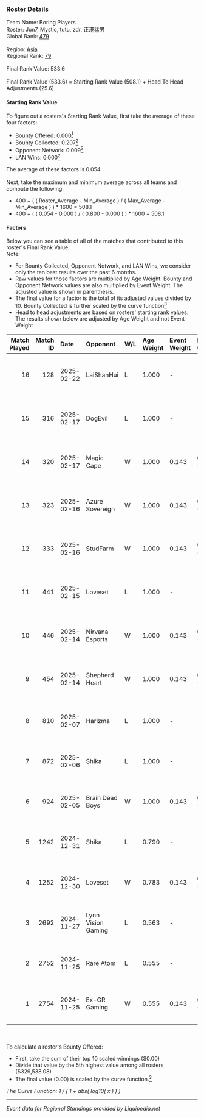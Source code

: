 ### Roster Details<br />
Team Name: Boring Players<br />
Roster: Jun7, Mystic, tutu, zdr, 正港猛男<br />
Global Rank: [479](../standings_global.md)<br />
<br />
Region: [Asia]( ../standings_asia.md)<br />
Regional Rank: [79]( ../standings_asia.md)<br />
<br />
Final Rank Value:  533.6<br />
<br />
Final Rank Value (533.6) = Starting Rank Value (508.1) + Head To Head Adjustments (25.6)<br />

#### Starting Rank Value<br />
To figure out a rosters's Starting Rank Value, first take the average of these four factors:<br />
- Bounty Offered: 0.000[<sup>1</sup>](#table2)
- Bounty Collected: 0.207[<sup>2</sup>](#table1)
- Opponent Network: 0.009[<sup>2</sup>](#table1)
- LAN Wins: 0.000[<sup>2</sup>](#table1)

The average of these factors is 0.054<br />
<br />
Next, take the maximum and minimum average across all teams and compute the following:<br />
- 400 + ( ( Roster_Average - Min_Average ) / ( Max_Average - Min_Average ) ) * 1600 = 508.1
- 400 + ( ( 0.054 - 0.000 ) / ( 0.800 - 0.000 ) ) * 1600 = 508.1


#### Factors<br />
Below you can see a table of all of the matches that contributed to this roster's Final Rank Value.<br />
Note:<br />

- For Bounty Collected, Opponent Network, and LAN Wins, we consider only the ten best results over the past 6 months.
- Raw values for those factors are multiplied by Age Weight. Bounty and Opponent Network values are also multiplied by Event Weight. The adjusted value is shown in parenthesis.
- The final value for a factor is the total of its adjusted values divided by 10. Bounty Collected is further scaled by the curve function[<sup>3</sup>](#curveFunction)
- Head to head adjustments are based on rosters' starting rank values. The results shown below are adjusted by Age Weight and not Event Weight
<span id="table1"></span><br />


| Match Played | Match ID | Date       | Opponent           | W/L | Age Weight | Event Weight | Bounty Collected | Opponent Network | LAN Wins  | H2H Adj. | Roster                          |
| -: | -: | :- | :- | :- | :- | :- | :- | :- | :- | -: | :- |
|           16 |      128 | 2025-02-22 | LaiShanHui         | L   | 1.000      | -            | -                | -                | -         |   -20.54 | Jun7, Mystic, tutu, zdr, 正港猛男   |
|           15 |      316 | 2025-02-17 | DogEvil            | L   | 1.000      | -            | -                | -                | -         |    -4.84 | Jun7, Mystic, tutu, zdr, 正港猛男   |
|           14 |      320 | 2025-02-17 | Magic Cape         | W   | 1.000      | 0.143        | 0.004 (0.001)    | 0.200 (0.029)    | 0 (0.000) |    22.93 | Jun7, Mystic, tutu, zdr, 正港猛男   |
|           13 |      323 | 2025-02-16 | Azure Sovereign    | W   | 1.000      | 0.143        | 0.000 (0.000)    | 0.047 (0.007)    | 0 (0.000) |    11.01 | Jun7, Mystic, tutu, zdr, 正港猛男   |
|           12 |      333 | 2025-02-16 | StudFarm           | W   | 1.000      | 0.143        | 0.000 (0.000)    | 0.094 (0.013)    | 0 (0.000) |    10.46 | Jun7, Mystic, tutu, zdr, 正港猛男   |
|           11 |      441 | 2025-02-15 | Loveset            | L   | 1.000      | -            | -                | -                | -         |   -20.08 | Jun7, Mystic, tutu, zdr, 正港猛男   |
|           10 |      446 | 2025-02-14 | Nirvana Esports    | W   | 1.000      | 0.143        | 0.000 (0.000)    | 0.101 (0.014)    | 0 (0.000) |    17.30 | Jun7, Mystic, tutu, zdr, 正港猛男   |
|            9 |      454 | 2025-02-14 | Shepherd Heart     | W   | 1.000      | 0.143        | 0.000 (0.000)    | 0.000 (0.000)    | 0 (0.000) |    10.75 | Jun7, Mystic, tutu, zdr, 正港猛男   |
|            8 |      810 | 2025-02-07 | Harizma            | L   | 1.000      | -            | -                | -                | -         |    -5.63 | Jun7, Mystic, s1ayer, tutu, zdr |
|            7 |      872 | 2025-02-06 | Shika              | L   | 1.000      | -            | -                | -                | -         |   -12.95 | Jun7, Mystic, s1ayer, tutu, zdr |
|            6 |      924 | 2025-02-05 | Brain Dead Boys    | W   | 1.000      | 0.143        | 0.000 (0.000)    | 0.000 (0.000)    | 0 (0.000) |    10.44 | Jun7, Mystic, s1ayer, tutu, zdr |
|            5 |     1242 | 2024-12-31 | Shika              | L   | 0.790      | -            | -                | -                | -         |   -11.07 | Jun7, Mystic, s1ayer, tutu, zdr |
|            4 |     1252 | 2024-12-30 | Loveset            | W   | 0.783      | 0.143        | 0.000 (0.000)    | 0.141 (0.016)    | 0 (0.000) |     8.30 | Jun7, Mystic, s1ayer, tutu, zdr |
|            3 |     2692 | 2024-11-27 | Lynn Vision Gaming | L   | 0.563      | -            | -                | -                | -         |    -2.42 | Jun7, Mystic, s1ayer, tutu, zdr |
|            2 |     2752 | 2024-11-25 | Rare Atom          | L   | 0.555      | -            | -                | -                | -         |    -1.31 | Jun7, Mystic, s1ayer, tutu, zdr |
|            1 |     2754 | 2024-11-25 | Ex-GR Gaming       | W   | 0.555      | 0.143        | 0.012 (0.001)    | 0.100 (0.008)    | 0 (0.000) |    13.22 | Jun7, Mystic, s1ayer, tutu, zdr |

<br />
<span id="table2"></span><br />
To calculate a roster's Bounty Offered:<br />

- First, take the sum of their top 10 scaled winnings ($0.00)
- Divide that value by the 5th highest value among all rosters ($329,538.08)
- The final value (0.00) is scaled by the curve function.[<sup>3</sup>](#curveFunction)

<span id="curveFunction"></span>_The Curve Function: 1 / ( 1 + abs( log10( x ) ) )_<br />

---
_Event data for Regional Standings provided by Liquipedia.net_<br />
